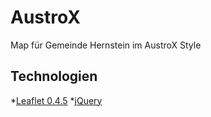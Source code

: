 ﻿# AustroX

Map für Gemeinde Hernstein im AustroX Style

## Technologien

*[Leaflet 0.4.5](http://leafletjs.com/)
*[jQuery](http://jquery.com/)